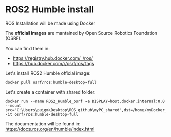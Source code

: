 # **ROS2 Humble install**

ROS Installation will be made using Docker

The **official images** are mantained by Open Source Robotics Foundation (OSRF).

You can find them in:
- https://registry.hub.docker.com/_/ros/
- https://hub.docker.com/r/osrf/ros/tags

Let's install ROS2 Humble official image:
```shell
docker pull osrf/ros:humble-desktop-full
```
Let's create a container with shared folder:
```shell
docker run --name ROS2_Humble_osrf -e DISPLAY=host.docker.internal:0.0 --mount src="C:\Users\puigm\Desktop\ROS_github\myPC_shared",dst=/home/myDocker_shared,type=bind -it osrf/ros:humble-desktop-full
```
The documentation will be found in: https://docs.ros.org/en/humble/index.html

